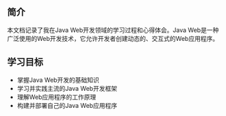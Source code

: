## 简介

本文档记录了我在Java Web开发领域的学习过程和心得体会。Java Web是一种广泛使用的Web开发技术，它允许开发者创建动态的、交互式的Web应用程序。

## 学习目标

- 掌握Java Web开发的基础知识
- 学习并实践主流的Java Web开发框架
- 理解Web应用程序的工作原理
- 构建并部署自己的Java Web应用程序
